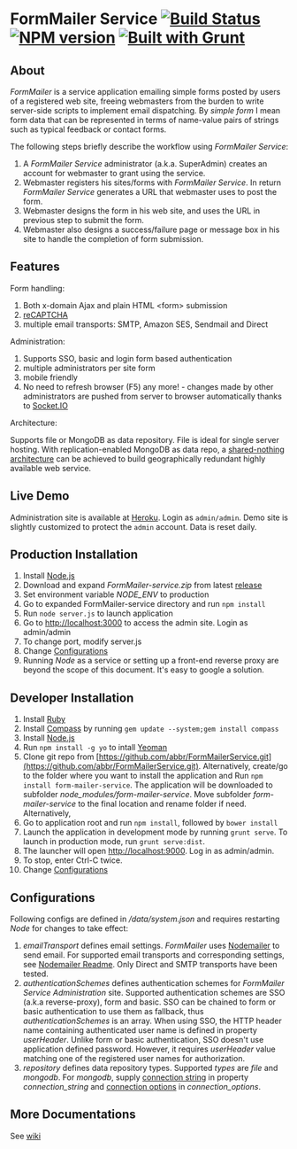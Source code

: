 FormMailer Service [![Build Status](https://travis-ci.org/abbr/FormMailerService.png)](https://travis-ci.org/abbr/FormMailerService) [![NPM version](https://badge.fury.io/js/form-mailer-service.png)](http://badge.fury.io/js/form-mailer-service) [![Built with Grunt](https://cdn.gruntjs.com/builtwith.png)](http://gruntjs.com/)
=================
## About 
*FormMailer* is a service application emailing simple forms posted by users of a registered web site, freeing webmasters from the burden to write server-side scripts to implement email dispatching. By *simple form* I mean form data that can be represented in terms of name-value pairs of strings such as typical feedback or contact forms.

The following steps briefly describe the workflow using *FormMailer Service*:

1. A *FormMailer Service* administrator (a.k.a. SuperAdmin) creates an account for webmaster to grant using the service.
2. Webmaster registers his sites/forms with *FormMailer Service*. In return *FormMailer Service* generates a URL that webmaster uses to post the form.
3. Webmaster designs the form in his web site, and uses the URL in previous step to submit the form.
4. Webmaster also designs a success/failure page or message box in his site to handle the completion of form submission.

## Features

Form handling:

1. Both x-domain Ajax and plain HTML \<form\> submission
2. [reCAPTCHA](http://www.google.com/recaptcha)
3. multiple email transports: SMTP, Amazon SES, Sendmail and Direct

Administration:

1. Supports SSO, basic and login form based authentication
2. multiple administrators per site form
3. mobile friendly
4. No need to refresh browser (F5) any more!  - changes made by other administrators are pushed from server to browser automatically thanks to [Socket.IO](http://socket.io/)

Architecture:

Supports file or MongoDB as data repository. File is ideal for single server hosting. With replication-enabled MongoDB as data repo, a [shared-nothing architecture](http://en.wikipedia.org/wiki/Shared_nothing_architecture) can be achieved to build geographically redundant highly available web service.

## Live Demo
Administration site is available at [Heroku](http://pacific-reaches-9909.herokuapp.com/). Login as `admin/admin`. Demo site is slightly customized to protect the `admin` account. Data is reset daily.

## Production Installation
1. Install [Node.js](http://nodejs.org/)
2. Download and expand *FormMailer-service.zip* from latest [release](https://github.com/abbr/FormMailerService/releases)
3. Set environment variable *NODE_ENV* to production
4. Go to expanded FormMailer-service directory and run `npm install`
5. Run `node server.js` to launch application
6. Go to [http://localhost:3000](http://localhost:3000) to access the admin site. Login as admin/admin
7. To change port, modify server.js
8. Change [Configurations](#configurations)
9. Running *Node* as a service or setting up a front-end reverse proxy are beyond the scope of this document. It's easy to google a solution.


## Developer Installation
1. Install [Ruby](http://www.ruby-lang.org/en/downloads/)
2. Install [Compass](http://compass-style.org/install/) by running `gem update --system;gem install compass`
3. Install [Node.js](http://nodejs.org/)
4. Run `npm install -g yo` to intall [Yeoman](http://yeoman.io/)
5. Clone git repo from [https://github.com/abbr/FormMailerService.git](https://github.com/abbr/FormMailerService.git). Alternatively, create/go to the folder where you want to install the application and  Run `npm install form-mailer-service`. The application will be downloaded to subfolder *node_modules/form-mailer-service*. Move subfolder *form-mailer-service* to the final location and rename folder if need. Alternatively, 
6. Go to application root and run `npm install`, followed by `bower install`
7. Launch the application in development mode by running `grunt serve`. To launch in production mode, run `grunt serve:dist`.
8. The launcher will open [http://localhost:9000](http://localhost:9000). Log in as admin/admin.
9. To stop, enter Ctrl-C twice.
10. Change [Configurations](#configurations)

## Configurations
Following configs are defined in */data/system.json* and requires restarting *Node* for changes to take effect:

1. *emailTransport* defines email settings. *FormMailer* uses [Nodemailer](https://github.com/andris9/Nodemailer) to send email. For supported email transports and corresponding settings, see [Nodemailer Readme](https://github.com/andris9/Nodemailer#possible-transport-methods). Only Direct and SMTP transports have been tested. 
2. *authenticationSchemes* defines authentication schemes for *FormMailer Service Administration* site. Supported authentication schemes are SSO (a.k.a reverse-proxy), form and basic. SSO can be chained to form or basic authentication to use them as fallback, thus *authenticationSchemes* is an array. When using SSO, the HTTP header name containing authenticated user name is defined in property *userHeader*. Unlike form or basic authentication, SSO doesn't use application defined password. However, it requires *userHeader* value matching one of the registered user names for authorization.  
3. *repository* defines data repository types. Supported *types* are *file* and *mongodb*. For *mongodb*, supply [connection string](http://docs.mongodb.org/manual/reference/connection-string/) in property *connection_string* and [connection options](http://mongoosejs.com/docs/connections.html#options) in *connection_options*.

## More Documentations
See [wiki](https://github.com/abbr/FormMailerService/wiki)
